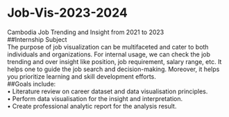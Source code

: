 # Job-Vis-2023-2024
Cambodia Job Trending and Insight from 2021 to 2023
<br/> ##Internship Subject
<br>The purpose of job visualization can be multifaceted and cater to both individuals and organizations.
For internal usage, we can check the job trending and over insight like position, job requirement, salary
range, etc. It helps one to guide the job search and decision-making. Moreover, it helps you prioritize
learning and skill development efforts.
<br/>##Goals include:
<br/>• Literature review on career dataset and data visualisation principles.
<br/>• Perform data visualisation for the insight and interpretation.
<br/>• Create professional analytic report for the analysis result.
